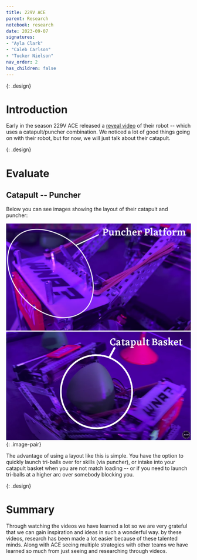 ```yaml
---
title: 229V ACE
parent: Research
notebook: research
date: 2023-09-07
signatures:
- "Ayla Clark"
- "Caleb Carlson"
- "Tucker Nielson"
nav_order: 2
has_children: false
---
```


{: .design}
# Introduction

Early in the season 229V ACE released a [reveal video](https://www.youtube.com/watch?v=BO7b-ELT21A) of their robot -- which uses a catapult/puncher combination. We noticed a lot of good things going on with their robot, but for now, we will just talk about their catapult.

{: .design}
# Evaluate

## Catapult -- Puncher

Below you can see images showing the layout of their catapult and puncher:

![Puncher](/assets/Research/229VPuncherLabeled.png)![Catapult](/assets/Research/229VBasketLabeled.png)
{: .image-pair}

The advantage of using a layout like this is simple. You have the option to quickly launch tri-balls over for skills (via puncher), or intake into your catapult basket when you are not match loading -- or if you need to launch tri-balls at a higher arc over somebody blocking you.


{: .design}
# Summary 

Through watching the videos we have learned a lot so we are very grateful that we can gain inspiration and ideas in such a wonderful way. by these videos, research has been made a lot easier because of these talented minds. Along with ACE seeing multiple strategies with other teams we have learned so much from just seeing and researching through videos.